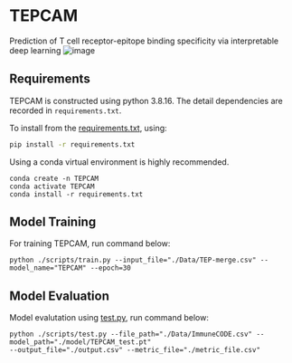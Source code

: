 # TEPCAM
Prediction of T cell receptor-epitope binding specificity via interpretable deep learning
![image](pics/model.png)

## Requirements
TEPCAM is constructed using python 3.8.16. The detail dependencies are recorded in `requirements.txt`.    

To install from the [requirements.txt](requirements.txt), using:     

```bash
pip install -r requirements.txt
```   

Using a conda virtual environment is highly recommended.

``` console
conda create -n TEPCAM
conda activate TEPCAM
conda install -r requirements.txt
```

## Model Training
For training TEPCAM, run command below:
```commandline
python ./scripts/train.py --input_file="./Data/TEP-merge.csv" --model_name="TEPCAM" --epoch=30
```
## Model Evaluation
Model evalutation using [test.py](./scripts/test.py), run command below:
```commandline
python ./scripts/test.py --file_path="./Data/ImmuneCODE.csv" --model_path="./model/TEPCAM_test.pt" 
--output_file="./output.csv" --metric_file="./metric_file.csv"
```
